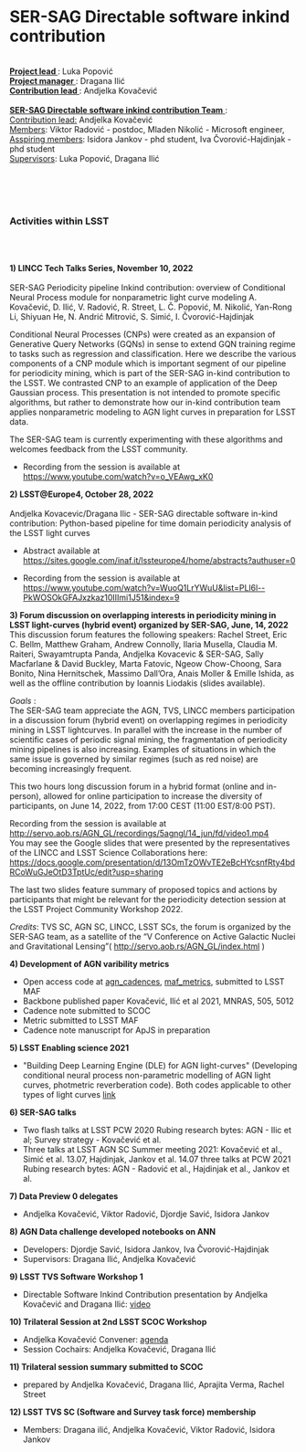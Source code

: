 


<h1> SER-SAG Directable software inkind contribution </h1>
<br>
<b> <u> Project lead </b> </u> : Luka Popović <br>
<b> <u> Project manager  </b> </u>: Dragana Ilić <br>
<b> <u> Contribution lead  </b> </u>: Andjelka Kovačević <br>  <br> 
<b> <u> SER-SAG Directable software inkind contribution Team</b> </u>:  <br> 
<u> Contribution lead:</u> Andjelka Kovačević <br> 
<u> Members</u>: Viktor Radović - postdoc, Mladen Nikolić - Microsoft engineer, <br> 
<u> Asspiring members</u>: Isidora Jankov - phd student, Iva Čvorović-Hajdinjak - phd student <br>
<u> Supervisors</u>: Luka Popović, Dragana Ilić <br> 
<br> <br>
<br>
  <br>
<h3> Activities within LSST </h3> <br> <br>

<b> 1) LINCC Tech Talks Series, November 10, 2022 </b> <br><br>
SER-SAG Periodicity pipeline Inkind contribution: overview of Conditional
Neural Process module for nonparametric light curve modeling
A. Kovačević,  D. Ilić,  V. Radović, R. Street, L. Č. Popović, M.
Nikolić, Yan-Rong Li, Shiyuan He, N. Andrić Mitrović, S. Simić,  I.
Čvorović-Hajdinjak

Conditional Neural Processes (CNPs) were created as an expansion of
Generative Query Networks (GQNs) in sense to extend GQN training regime to
tasks such as regression and classification. Here we describe the various
components of a CNP module which is important segment of our pipeline for
periodicity mining, which is part of the SER-SAG in-kind contribution to
the LSST. We contrasted CNP to an example of application of the Deep
Gaussian process. This presentation is not intended to promote specific
algorithms, but rather to demonstrate how our in-kind contribution team
applies nonparametric modeling to AGN light curves in preparation for LSST
data.

The SER-SAG team is currently experimenting with these algorithms and
welcomes feedback from the LSST community.

- Recording from the session is available at <a href="https://www.youtube.com/watch?v=o_VEAwg_xK0"> https://www.youtube.com/watch?v=o_VEAwg_xK0 </a>

<b> 2) LSST@Europe4, October 28, 2022 </b> <br><br>
Andjelka Kovacevic/Dragana Ilic - SER-SAG directable software in-kind
contribution: Python-based pipeline for time domain periodicity analysis
of the LSST light curves

- Abstract available at <a href="https://sites.google.com/inaf.it/lssteurope4/home/abstracts?authuser=0"> https://sites.google.com/inaf.it/lssteurope4/home/abstracts?authuser=0 </a>

- Recording from the session is available at <a href="https://www.youtube.com/watch?v=WuoQ1LrYWuU&list=PLl6l--PkWOSOkGFAJxzkaz10IIImi1J51&index=9"> https://www.youtube.com/watch?v=WuoQ1LrYWuU&list=PLl6l--PkWOSOkGFAJxzkaz10IIImi1J51&index=9 </a>

<b> 3) Forum discussion on overlapping interests in periodicity mining in LSST
light-curves (hybrid event) organized by SER-SAG, June, 14, 2022 </b>
       <br >
       This discussion forum features the following speakers: Rachel Street, Eric
C. Bellm, Matthew Graham, Andrew Connolly, Ilaria Musella, Claudia M.
Raiteri, Swayamtrupta Panda, Andjelka Kovacevic & SER-SAG, Sally
Macfarlane & David Buckley, Marta Fatovic, Ngeow Chow-Choong, Sara Bonito,
Nina Hernitschek, Massimo Dall’Ora, Anais Moller & Emille Ishida, as
well as the offline contribution by Ioannis Liodakis (slides available).
<br> 

<i> Goals </i>: <br />
The SER-SAG team  appreciate the AGN, TVS, LINCC members  participation in a
discussion forum (hybrid event) on overlapping regimes in periodicity
mining in LSST lightcurves. In parallel with the increase in the number of
scientific cases of periodic signal mining, the fragmentation of
periodicity mining pipelines is also increasing. Examples of situations in
which the same
issue is governed by similar regimes (such as red noise) are becoming
increasingly frequent. <br />

This two hours long  discussion forum  in a hybrid format (online and
in-person), allowed for online participation to increase the diversity of
participants, on June 14, 2022, from 17:00 CEST (11:00 EST/8:00 PST). <br />


Recording from the session is available at
<a href="http://servo.aob.rs/AGN_GL/recordings/5agngl/14_jun/fd/video1.mp4"> http://servo.aob.rs/AGN_GL/recordings/5agngl/14_jun/fd/video1.mp4 </a>
<br />
You may see the Google slides that were presented by the representatives
of the LINCC and LSST Science Collaborations here:
 <a href="https://docs.google.com/presentation/d/13OmTzOWvTE2eBcHYcsnfRty4bdRCoWuGJeOtD3TptUc/edit?usp=sharing"> https://docs.google.com/presentation/d/13OmTzOWvTE2eBcHYcsnfRty4bdRCoWuGJeOtD3TptUc/edit?usp=sharing
 </a> <br />

The last two slides  feature summary of proposed topics and actions by
participants that might be relevant for the periodicity detection session
at the LSST Project Community Workshop 2022. <br /> 

<i>Credits</i>: TVS SC, AGN SC, LINCC, LSST SCs, the forum is organized by the
SER-SAG team, as a satellite of the “V Conference on Active Galactic
Nuclei and Gravitational Lensing”( <a href="http://servo.aob.rs/AGN_GL/index.html"> http://servo.aob.rs/AGN_GL/index.html </a> )
</br>


<b>4) Development of AGN varibility metrics  </b>
 - Open access code at [agn_cadences](https://github.com/LSST-sersag/agn_cadences),
[maf_metrics](https://github.com/LSST-sersag/maf_metrics), submitted to LSST MAF
- Backbone published paper Kovačević, Ilić et al 2021, MNRAS, 505, 5012
- Cadence note submitted to SCOC
- Metric submitted to LSST MAF
- Cadence note manuscript for ApJS in preparation 

<b>5) LSST Enabling science 2021 </b> 
- "Building Deep Learning Engine (DLE) for AGN
light-curves" (Developing conditional neural process non-parametric
modelling of AGN light curves, photmetric reverberation code). Both codes applicable to
other types of light curves [link](https://github.com/LSST-sersag/dle/blob/main/README.md) 

<b>6) SER-SAG talks </b> 
- Two flash talks at LSST PCW 2020 Rubing research bytes: AGN - Ilic et al;
Survey strategy - Kovačević et al.
- Three talks at LSST AGN SC Summer meeting 2021:
Kovačević et al., Simić et al. 13.07, Hajdinjak, Jankov et al. 14.07
three talks at PCW 2021 Rubing research bytes: AGN - Radović et
al., Hajdinjak et al., Jankov et al. 

<b>7) Data Preview 0 delegates </b>
  - Andjelka Kovačević, Viktor Radović, Djordje Savić, Isidora Jankov 

<b>8) AGN Data challenge developed notebooks on ANN  </b>
 - Developers: Djordje Savić, Isidora Jankov, Iva Čvorović-Hajdinjak
  - Supervisors: Dragana Ilić, Andjelka Kovačević
 
<b>9) LSST TVS Software  Workshop 1 </b>
  - Directable Software Inkind Contribution presentation by Andjelka Kovačević and Dragana Ilić: [video](https://www.youtube.com/watch?v=Lag-DWiDuJM) 
  
<b> 10) Trilateral Session at 2nd LSST SCOC Workshop </b>
 - Andjelka Kovačević Convener: [agenda](https://project.lsst.org/meetings/scoc-sc-workshop2/agenda)
  - Session Cochairs: Andjelka Kovačević, Dragana Ilić 
  
  <b> 11) Trilateral session summary submitted to SCOC </b>
 - prepared by Andjelka Kovačević, Dragana Ilić, Aprajita Verma, Rachel Street 

<b> 12) LSST TVS SC (Software and Survey task force) membership </b>
 - Members: Dragana ilić, Andjelka Kovačević, Viktor Radović, Isidora Jankov 
